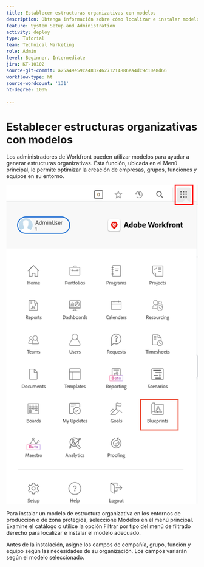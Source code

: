 ```yaml
---
title: Establecer estructuras organizativas con modelos
description: Obtenga información sobre cómo localizar e instalar modelos y agregarlos al [!UICONTROL Menú principal].
feature: System Setup and Administration
activity: deploy
type: Tutorial
team: Technical Marketing
role: Admin
level: Beginner, Intermediate
jira: KT-10102
source-git-commit: a25a49e59ca483246271214886ea4dc9c10e8d66
workflow-type: ht
source-wordcount: '131'
ht-degree: 100%

---
```




# Establecer estructuras organizativas con modelos

Los administradores de Workfront pueden utilizar modelos para ayudar a generar estructuras organizativas. Esta función, ubicada en el Menú principal, le permite optimizar la creación de empresas, grupos, funciones y equipos en su entorno.

![Organización de estructuras con [!UICONTROL Modelos]](assets/BP_orgstructure_01.png)

Para instalar un modelo de estructura organizativa en los entornos de producción o de zona protegida, seleccione Modelos en el menú principal. Examine el catálogo o utilice la opción Filtrar por tipo del menú de filtrado derecho para localizar e instalar el modelo adecuado. 

Antes de la instalación, asigne los campos de compañía, grupo, función y equipo según las necesidades de su organización. Los campos variarán según el modelo seleccionado.

<!--Note: There are two types of Blueprints—Project Template and Organizational Structure. For more information on using blueprints and steps you need to take following installation, refer to the Blueprints articles.-->

